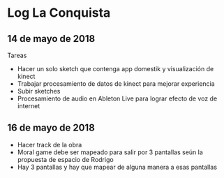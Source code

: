 # Log La Conquista

## 14 de mayo de 2018
Tareas
* Hacer un solo sketch que contenga app domestik y visualización de kinect
* Trabajar procesamiento de datos de kinect para mejorar experiencia
* Subir sketches
* Procesamiento de audio en Ableton Live para lograr efecto de voz de internet

## 16 de mayo de 2018
* Hacer track de la obra
* Moral game debe ser mapeado para salir por 3 pantallas seún la propuesta de espacio de Rodrigo
* Hay 3 pantallas y hay que mapear de alguna manera a esas pantallas
